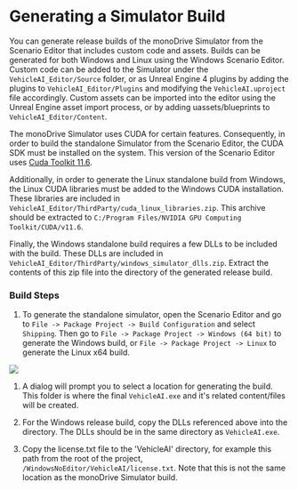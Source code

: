 # Generating a Simulator Build

You can generate release builds of the monoDrive Simulator from the Scenario Editor that
includes custom code and assets. Builds can be generated for both Windows and Linux
using the Windows Scenario Editor. Custom code can be added to the Simulator under the
`VehicleAI_Editor/Source` folder, or as Unreal Engine 4 plugins by adding the plugins
to `VehicleAI_Editor/Plugins` and modifying the `VehicleAI.uproject` file accordingly.
Custom assets can be imported into the editor using the Unreal Engine asset import 
process, or by adding uassets/blueprints to `VehicleAI_Editor/Content`. 

The monoDrive Simulator uses CUDA for certain features. Consequently, in order to 
build the standalone Simulator from the Scenario Editor, the CUDA SDK must be installed
on the system. This version of the Scenario Editor uses [Cuda Toolkit 11.6](https://developer.nvidia.com/cuda-11-6-2-download-archive).

Additionally, in order to generate the Linux standalone build from Windows, the Linux
CUDA libraries must be added to the Windows CUDA installation. These libraries are included
in `VehicleAI_Editor/ThirdParty/cuda_linux_libraries.zip`. This archive should be extracted to
`C:/Program Files/NVIDIA GPU Computing Toolkit/CUDA/v11.6`.

Finally, the Windows standalone build requires a few DLLs to be included with the build. 
These DLLs are included in `VehicleAI_Editor/ThirdParty/windows_simulator_dlls.zip`. Extract
the contents of this zip file into the directory of the generated release build.

### Build Steps 
1. To generate the standalone simulator, open the Scenario Editor and go to 
`File -> Package Project -> Build Configuration` and select `Shipping`. Then go to
`File -> Package Project -> Windows (64 bit)` to generate the Windows build,
or `File -> Package Project -> Linux` to generate the Linux x64 build.
  <div class="img_container">
    <img class='wide_img' src="../imgs/generate_simulator.png"/>
  </div>

1. A dialog will prompt you to select a location for generating the build. This folder is
where the final `VehicleAI.exe` and it's related content/files will be created.

1. For the Windows release build, copy the DLLs referenced above into the directory. 
The DLLs should be in the same directory as `VehicleAI.exe`.

1. Copy the license.txt file to the 'VehicleAI' directory, for example this path from the root of the project, `/WindowsNoEditor/VehicleAI/license.txt`. Note that this is not the same location as the monoDrive Simulator build.